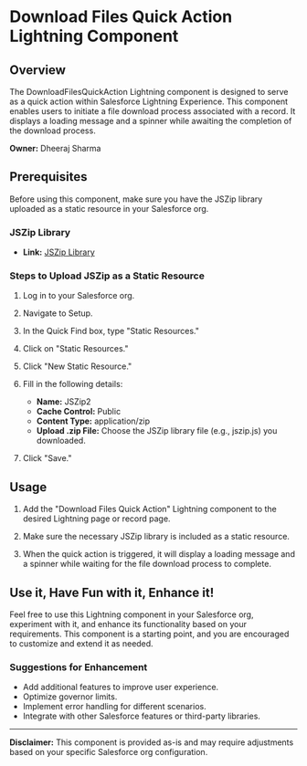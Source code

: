# Download Files Quick Action Lightning Component

## Overview

The DownloadFilesQuickAction Lightning component is designed to serve as a quick action within Salesforce Lightning Experience. This component enables users to initiate a file download process associated with a record. It displays a loading message and a spinner while awaiting the completion of the download process.

**Owner:** Dheeraj Sharma

## Prerequisites

Before using this component, make sure you have the JSZip library uploaded as a static resource in your Salesforce org.

### JSZip Library

- **Link:** [JSZip Library](https://cdnjs.com/libraries/jszip)
  
### Steps to Upload JSZip as a Static Resource

1. Log in to your Salesforce org.

2. Navigate to Setup.

3. In the Quick Find box, type "Static Resources."

4. Click on "Static Resources."

5. Click "New Static Resource."

6. Fill in the following details:
   - **Name:** JSZip2
   - **Cache Control:** Public
   - **Content Type:** application/zip
   - **Upload .zip File:** Choose the JSZip library file (e.g., jszip.js) you downloaded.

7. Click "Save."

## Usage

1. Add the "Download Files Quick Action" Lightning component to the desired Lightning page or record page.

2. Make sure the necessary JSZip library is included as a static resource.

3. When the quick action is triggered, it will display a loading message and a spinner while waiting for the file download process to complete.

## Use it, Have Fun with it, Enhance it!

Feel free to use this Lightning component in your Salesforce org, experiment with it, and enhance its functionality based on your requirements. This component is a starting point, and you are encouraged to customize and extend it as needed.

### Suggestions for Enhancement

- Add additional features to improve user experience.
- Optimize governor limits.
- Implement error handling for different scenarios.
- Integrate with other Salesforce features or third-party libraries.

---

**Disclaimer:** This component is provided as-is and may require adjustments based on your specific Salesforce org configuration.

